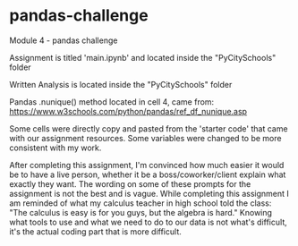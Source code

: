 # pandas-challenge
Module 4 - pandas challenge

Assignment is titled 'main.ipynb' and located inside the "PyCitySchools" folder

Written Analysis is located inside the "PyCitySchools" folder

Pandas .nunique() method located in cell 4, came from: https://www.w3schools.com/python/pandas/ref_df_nunique.asp

Some cells were directly copy and pasted from the 'starter code' that came with our assignment resources. Some variables were changed to be more consistent with my work.


After completing this assignment, I'm convinced how much easier it would be to have a live person, whether it be a boss/coworker/client explain what exactly they want. The wording on some of these prompts for the assignment is not the best and is vague. While completing this assignment I am reminded of what my calculus teacher in high school told the class: "The calculus is easy is for you guys, but the algebra is hard." Knowing what tools to use and what we need to do to our data is not what's difficult, it's the actual coding part that is more difficult. 
